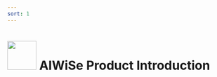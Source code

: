 ```yaml
---
sort: 1
---
```


#  <img src="https://raw.githubusercontent.com/evangg007/evangg007.github.io/master/img/AIWISE.png" width="66" height="66"/>  AIWiSe Product Introduction


